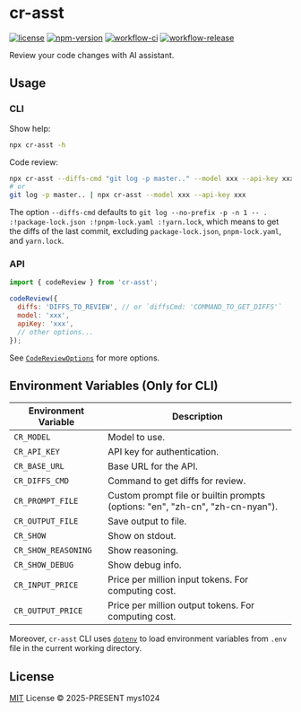 # cr-asst

[![license](https://img.shields.io/github/license/mys1024/cr-asst?&style=flat-square)](./LICENSE)
[![npm-version](https://img.shields.io/npm/v/cr-asst?style=flat-square&color=%23cb3837)](https://www.npmjs.com/package/cr-asst)
[![workflow-ci](https://img.shields.io/github/actions/workflow/status/mys1024/cr-asst/ci.yml?label=ci&style=flat-square)](https://github.com/mys1024/cr-asst/actions/workflows/ci.yml)
[![workflow-release](https://img.shields.io/github/actions/workflow/status/mys1024/cr-asst/release.yml?label=release&style=flat-square)](https://github.com/mys1024/cr-asst/actions/workflows/release.yml)

Review your code changes with AI assistant.

## Usage

### CLI

Show help:

```sh
npx cr-asst -h
```

Code review:

```sh
npx cr-asst --diffs-cmd "git log -p master.." --model xxx --api-key xxx
# or
git log -p master.. | npx cr-asst --model xxx --api-key xxx
```

The option `--diffs-cmd` defaults to `git log --no-prefix -p -n 1 -- . :!package-lock.json :!pnpm-lock.yaml :!yarn.lock`, which means to get the diffs of the last commit, excluding `package-lock.json`, `pnpm-lock.yaml`, and `yarn.lock`.

### API

```javascript
import { codeReview } from 'cr-asst';

codeReview({
  diffs: 'DIFFS_TO_REVIEW', // or `diffsCmd: 'COMMAND_TO_GET_DIFFS'`
  model: 'xxx',
  apiKey: 'xxx',
  // other options...
});
```

See [`CodeReviewOptions`](./src/types.ts) for more options.

## Environment Variables (Only for CLI)

| Environment Variable | Description                                                                   |
| -------------------- | ----------------------------------------------------------------------------- |
| `CR_MODEL`           | Model to use.                                                                 |
| `CR_API_KEY`         | API key for authentication.                                                   |
| `CR_BASE_URL`        | Base URL for the API.                                                         |
| `CR_DIFFS_CMD`       | Command to get diffs for review.                                              |
| `CR_PROMPT_FILE`     | Custom prompt file or builtin prompts (options: "en", "zh-cn", "zh-cn-nyan"). |
| `CR_OUTPUT_FILE`     | Save output to file.                                                          |
| `CR_SHOW`            | Show on stdout.                                                               |
| `CR_SHOW_REASONING`  | Show reasoning.                                                               |
| `CR_SHOW_DEBUG`      | Show debug info.                                                              |
| `CR_INPUT_PRICE`     | Price per million input tokens. For computing cost.                           |
| `CR_OUTPUT_PRICE`    | Price per million output tokens. For computing cost.                          |

Moreover, `cr-asst` CLI uses [`dotenv`](https://www.npmjs.com/package/dotenv) to load environment variables from `.env` file in the current working directory.

## License

[MIT](./LICENSE) License &copy; 2025-PRESENT mys1024
